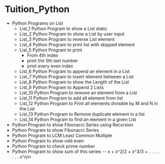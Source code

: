 # Tuition_Python

- Python Programs on List
  - List_1 Python Program to show a List static
  - List_2 Python Program to show a List by user input
  - List_3 Python Program to reverse List element
  - List_4 Python Program to print list with skipped element
  - List_5 Python Program to print 
    - From 4th index
    - print the 5th last number
    - print every even index
  - List_6 Python Program to append an element in a List
  - List_7 Python Program to insert element between a List
  - List_8 Python Program to show the Length of the List
  - List_9 Python Program to Append 2 Lists
  - List_10 Python Program to remove an element from a List
  - List_11 Python Program to add all element from list
  - List_12 Python Program to Print all elements divisible by M and N in the List
  - List_13 Python Program to Remove duplicate element in a list
  - List_14 Python Program to find an element in a given List
- Python Program to show Fibonacci Series using Recursion
- Python Program to show Fibonacci Series
- Python Program to LCM Least Common Multiple
- Python Program to show odd even
- Python Program to check prime number
- Python Program to show sum of this series --  x + x^2/2 + x^3/3 + . . . . . . . . x^n/n

